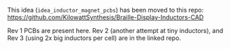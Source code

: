 This idea (`idea_inductor_magnet_pcbs`) has been moved to this repo: https://github.com/KilowattSynthesis/Braille-Display-Inductors-CAD

Rev 1 PCBs are present here. Rev 2 (another attempt at tiny inductors), and Rev 3 (using 2x big inductors per cell) are in the linked repo.

